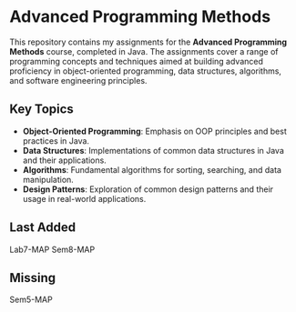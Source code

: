 # Advanced Programming Methods

This repository contains my assignments for the **Advanced Programming Methods** course, completed in Java. The assignments cover a range of 
programming concepts and techniques aimed at building advanced proficiency in object-oriented programming, data structures, algorithms, and software engineering principles.

## Key Topics

- **Object-Oriented Programming**: Emphasis on OOP principles and best practices in Java.
- **Data Structures**: Implementations of common data structures in Java and their applications.
- **Algorithms**: Fundamental algorithms for sorting, searching, and data manipulation.
- **Design Patterns**: Exploration of common design patterns and their usage in real-world applications.

## Last Added
Lab7-MAP
Sem8-MAP

## Missing
Sem5-MAP
